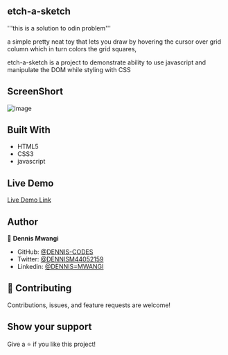 ## etch-a-sketch
'''this is a solution to odin problem'''

a simple pretty neat toy that lets you draw by hovering the cursor over grid column which in turn colors the grid squares,

etch-a-sketch is a project to demonstrate ability to use javascript and manipulate the DOM
while styling with CSS 

## ScreenShort
![image](https://user-images.githubusercontent.com/65861136/99464443-3694b980-2949-11eb-9d4e-3942cfa877d1.png)


## Built With

- HTML5
- CSS3
- javascript

## Live Demo

[Live Demo Link](https://etch-a-sketch1-1.denniscodes.repl.co)

## Author

👤 **Dennis Mwangi**

- GitHub: [@DENNIS-CODES](https://github.com/DENNIS-CODES)
- Twitter: [@DENNISM44052159](https://twitter.com/DENNISM44052159)
- Linkedin: [@DENNIS=MWANGI](https://www.linkedin.com/in/dennis-mwangi-14b7a01b2/)


## 🤝 Contributing

Contributions, issues, and feature requests are welcome!



## Show your support

Give a ⭐️ if you like this project!
